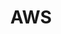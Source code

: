 ---
# This topic lives at
# https://digital.gov/topics/aws

# Topic Title
title: "AWS"

# description — keep it short and clear
# summary: ""

# Weight
weight: 1

# For more information on managing topics,
# see https://github.com/GSA/digitalgov.gov/wiki/topics
---
